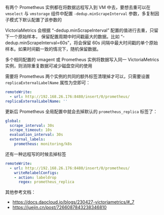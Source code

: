 有两个 Prometheus 实例都在将数据远程写入到 VM 中去，要想去重可以在 `vmselect` 与 `vmstorage` 组件中配置 `-dedup.minScrapeInterval` 参数，多复制因子模式下默认配置了该参数的

VictoriaMetrics 会根据 “-dedup.minScrapeInterval” 配置的值进行去重，只留下一个原始样本， 保留配置周期中时间戳最大的数据。比如 “-dedup.minScrapeInterval=60s”，将会保留 60s 间隔中最大时间戳的单个原始样本。如果时间戳一致的情况下，随机保留数据。

多个相同配置的 vmagent 或 Prometheus 实例将数据写入同一 VictoriaMetrics 实例，则消除重复数据可减少磁盘空间的使用

需要将 Prometheus 两个实例的共同的额外标签清理掉才可以，只需要设置 `replicaExternalLabelName` 属性为空即可：

```yaml
remoteWrite:
  - url: http://192.168.26.176:8480/insert/0/prometheus/
replicaExternalLabelName: ''

```

更新后 Prometheus 全局配置中就会去掉默认的 `prometheus_replica` 标签了：

```yaml
global:
  scrape_interval: 30s
  scrape_timeout: 10s
  evaluation_interval: 30s
  external_labels:
    prometheus: monitoring/k8s

```

还有一种远程写的时候去掉标签

```yaml
remoteWrite:
  - url: http://192.168.26.176:8480/insert/0/prometheus/
    writeRelabelConfigs:
    - action: labeldrop
      regex: prometheus_replica

```

其他参考文档：

- <https://docs.daocloud.io/blogs/230427-victoriametrics/#_7>
- <https://juejin.cn/post/7266087843238346810>